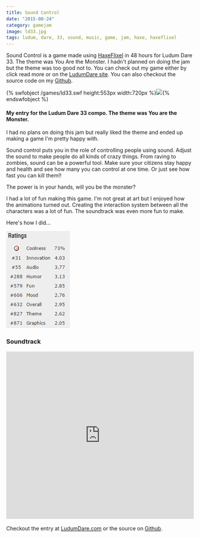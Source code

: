 ```yaml
---
title: Sound Control
date: "2015-08-24"
category: gamejam
image: ld33.jpg
tags: ludum, dare, 33, sound, music, game, jam, haxe, haxeflixel
---
```


Sound Control is a game made using [HaxeFlixel](http://haxeflixel.com) in 48 hours for Ludum Dare 33. The theme was You Are the Monster. I hadn't planned on doing the jam but the theme was too good not to. You can check out my game either by click read more or on the [LudumDare site](http://ludumdare.com/compo/ludum-dare-33/?action=preview&uid=23711). You can also checkout the source code on my [Github](https://github.com/cxsquared/ld33-SoundControl).

{% swfobject /games/ld33.swf height:553px width:720px %}<img src="/assets/ld33.jpg">{% endswfobject %}

#### My entry for the Ludum Dare 33 compo. The theme was You are the Monster.

I had no plans on doing this jam but really liked the theme and ended up making a game I'm pretty happy with.

Sound control puts you in the role of controlling people using sound. Adjust the sound to make people do all kinds of crazy things.
From raving to zombies, sound can be a powerful tool. Make sure your citizens stay happy and health and see how many you can control at one time.
Or just see how fast you can kill them!!

The power is in your hands, will you be the monster?

I had a lot of fun making this game. I'm not great at art but I enjoyed how the animations turned out. Creating the interaction system between all the characters was a lot of fun. The soundtrack was even more fun to make.

Here's how I did...

![Ratings](scrate.png)


### Soundtrack
<iframe width="100%" height="450" scrolling="no" frameborder="no" src="https://w.soundcloud.com/player/?url=https%3A//api.soundcloud.com/playlists/138137011&amp;color=ff5500&amp;auto_play=false&amp;hide_related=false&amp;show_comments=true&amp;show_user=true&amp;show_reposts=false"></iframe>

Checkout the entry at [LudumDare.com](http://ludumdare.com/compo/ludum-dare-33/?action=preview&uid=23711) or the source on [Github](https://github.com/cxsquared/ld33-SoundControl).
